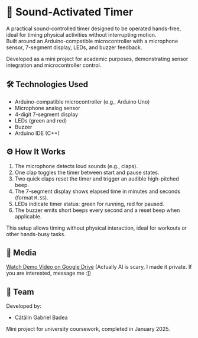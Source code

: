 # 🎯 Sound-Activated Timer

A practical sound-controlled timer designed to be operated hands-free, ideal for timing physical activities without interrupting motion.  
Built around an Arduino-compatible microcontroller with a microphone sensor, 7-segment display, LEDs, and buzzer feedback.  

Developed as a mini project for academic purposes, demonstrating sensor integration and microcontroller control.

## 🛠️ Technologies Used

- Arduino-compatible microcontroller (e.g., Arduino Uno)
- Microphone analog sensor
- 4-digit 7-segment display
- LEDs (green and red)
- Buzzer
- Arduino IDE (C++)

## ⚙️ How It Works

1. The microphone detects loud sounds (e.g., claps).
2. One clap toggles the timer between start and pause states.
3. Two quick claps reset the timer and trigger an audible high-pitched beep.
4. The 7-segment display shows elapsed time in minutes and seconds (format `M.SS`).
5. LEDs indicate timer status: green for running, red for paused.
6. The buzzer emits short beeps every second and a reset beep when applicable.

This setup allows timing without physical interaction, ideal for workouts or other hands-busy tasks.

## 📸 Media

[Watch Demo Video on Google Drive](https://drive.google.com/drive/folders/1r08ukjEGmn38x3a43wrLAsxnVqnwrNJP)
(Actually AI is scary, I made it private. If you are interested, message me :])

## 🤝 Team

Developed by:  
- Cătălin Gabriel Badea

Mini project for university coursework, completed in January 2025.
